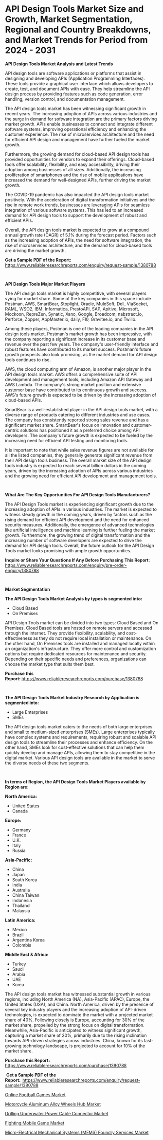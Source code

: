<p><h1>API Design Tools Market Size and Growth, Market Segmentation, Regional and Country Breakdowns, and Market Trends for Period from 2024 -  2031</h1></p><p><strong>API Design Tools Market Analysis and Latest Trends</strong></p>
<p><p>API design tools are software applications or platforms that assist in designing and developing APIs (Application Programming Interfaces). These tools provide a graphical user interface which allows developers to create, test, and document APIs with ease. They help streamline the API design process by providing features such as code generation, error handling, version control, and documentation management.</p><p>The API design tools market has been witnessing significant growth in recent years. The increasing adoption of APIs across various industries and the surge in demand for software integration are the primary factors driving market growth. APIs enable businesses to connect and integrate different software systems, improving operational efficiency and enhancing the customer experience. The rise of microservices architecture and the need for efficient API design and management have further fueled the market growth.</p><p>Furthermore, the growing demand for cloud-based API design tools has provided opportunities for vendors to expand their offerings. Cloud-based tools offer scalability, flexibility, and easy accessibility, driving their adoption among businesses of all sizes. Additionally, the increasing proliferation of smartphones and the rise of mobile applications have increased the demand for well-designed APIs, further driving the market growth.</p><p>The COVID-19 pandemic has also impacted the API design tools market positively. With the acceleration of digital transformation initiatives and the rise in remote work trends, businesses are leveraging APIs for seamless integration of various software systems. This has led to an increased demand for API design tools to support the development of robust and efficient APIs.</p><p>Overall, the API design tools market is expected to grow at a compound annual growth rate (CAGR) of 5.1% during the forecast period. Factors such as the increasing adoption of APIs, the need for software integration, the rise of microservices architecture, and the demand for cloud-based tools are driving the market growth.</p></p>
<p><strong>Get a Sample PDF of the Report:&nbsp;</strong> <a href="https://www.reliableresearchreports.com/enquiry/request-sample/1380788">https://www.reliableresearchreports.com/enquiry/request-sample/1380788</a></p>
<p>&nbsp;</p>
<p><strong>API Design Tools Major Market Players</strong></p>
<p><p>The API design tools market is highly competitive, with several players vying for market share. Some of the key companies in this space include Postman, AWS, SmartBear, Stoplight, Oracle, MuleSoft, Dell, ViaSocket, RAML, WSO2, IBM, Informatica, PrestoAPI, SAP, Apitive, Microsoft, Mockoon, RepreZen, Synatic, Xano, Google, Broadcom, nabstract.io, Perforce, Zopper, AppMaster.io, daily, Fl0, Gravitee.io, and Twilio.</p><p>Among these players, Postman is one of the leading companies in the API design tools market. Postman's market growth has been impressive, with the company reporting a significant increase in its customer base and revenue over the past few years. The company's user-friendly interface and robust features have contributed to its market success. Postman's future growth prospects also look promising, as the market demand for API design tools continues to rise.</p><p>AWS, the cloud computing arm of Amazon, is another major player in the API design tools market. AWS offers a comprehensive suite of API development and management tools, including Amazon API Gateway and AWS Lambda. The company's strong market position and extensive customer base have contributed to its continuous growth and success. AWS's future growth is expected to be driven by the increasing adoption of cloud-based APIs.</p><p>SmartBear is a well-established player in the API design tools market, with a diverse range of products catering to different industries and use cases. The company has consistently reported strong sales revenue and has a significant market share. SmartBear's focus on innovation and customer-centric solutions has positioned it as a preferred choice among API developers. The company's future growth is expected to be fueled by the increasing need for efficient API testing and monitoring tools.</p><p>It is important to note that while sales revenue figures are not available for all the listed companies, they generally generate significant revenue from their API design tools business. The overall market size of the API design tools industry is expected to reach several billion dollars in the coming years, driven by the increasing adoption of APIs across various industries and the growing need for efficient API development and management tools.</p></p>
<p>&nbsp;</p>
<p><strong>What Are The Key Opportunities For API Design Tools Manufacturers?</strong></p>
<p><p>The API Design Tools market is experiencing significant growth due to the increasing adoption of APIs in various industries. The market is expected to witness steady growth in the coming years, driven by factors such as the rising demand for efficient API development and the need for enhanced security measures. Additionally, the emergence of advanced technologies like artificial intelligence and machine learning is further fueling the market growth. Furthermore, the growing trend of digital transformation and the increasing number of software developers are expected to drive the demand for API design tools. Overall, the future outlook for the API Design Tools market looks promising with ample growth opportunities.</p></p>
<p><strong>Inquire or Share Your Questions If Any Before Purchasing This Report:</strong> <a href="https://www.reliableresearchreports.com/enquiry/pre-order-enquiry/1380788">https://www.reliableresearchreports.com/enquiry/pre-order-enquiry/1380788</a></p>
<p>&nbsp;</p>
<p><strong>Market Segmentation</strong></p>
<p><strong>The API Design Tools Market Analysis by types is segmented into:</strong></p>
<p><ul><li>Cloud Based</li><li>On Premises</li></ul></p>
<p><p>API Design Tools market can be divided into two types: Cloud Based and On Premises. Cloud Based tools are hosted on remote servers and accessed through the internet. They provide flexibility, scalability, and cost-effectiveness as they do not require local installation or maintenance. On the other hand, On Premises tools are installed and managed locally within an organization's infrastructure. They offer more control and customization options but require dedicated resources for maintenance and security. Depending on their specific needs and preferences, organizations can choose the market type that suits them best.</p></p>
<p><strong>Purchase this Report:&nbsp;</strong><a href="https://www.reliableresearchreports.com/purchase/1380788">https://www.reliableresearchreports.com/purchase/1380788</a></p>
<p>&nbsp;</p>
<p><strong>The API Design Tools Market Industry Research by Application is segmented into:</strong></p>
<p><ul><li>Large Enterprises</li><li>SMEs</li></ul></p>
<p><p>The API design tools market caters to the needs of both large enterprises and small to medium-sized enterprises (SMEs). Large enterprises typically have complex systems and requirements, requiring robust and scalable API design tools to streamline their processes and enhance efficiency. On the other hand, SMEs look for cost-effective solutions that can help them quickly develop and manage APIs, allowing them to stay competitive in the digital market. Various API design tools are available in the market to serve the diverse needs of these two segments.</p></p>
<p>&nbsp;</p>
<p><strong>In terms of Region, the API Design Tools Market Players available by Region are:</strong></p>
<p>
    <p> <strong> North America: </strong>
        <ul>
            <li>United States</li>
            <li>Canada</li>
        </ul>
        </p> 
    <p> <strong> Europe: </strong>
        <ul>
            <li>Germany</li>
            <li>France</li>
            <li>U.K.</li>
            <li>Italy</li>
            <li>Russia</li>
        </ul>
        </p> 
    <p> <strong> Asia-Pacific: </strong>
        <ul>
            <li>China</li>
            <li>Japan</li>
            <li>South Korea</li>
            <li>India</li>
            <li>Australia</li>
            <li>China Taiwan</li>
            <li>Indonesia</li>
            <li>Thailand</li>
            <li>Malaysia</li>
        </ul>
        </p> 
    <p> <strong> Latin America: </strong>
        <ul>
            <li>Mexico</li>
            <li>Brazil</li>
            <li>Argentina Korea</li>
            <li>Colombia</li>
        </ul>
        </p> 
    <p> <strong> Middle East & Africa: </strong>
        <ul>
            <li>Turkey</li>
            <li>Saudi</li>
            <li>Arabia</li>
            <li>UAE</li>
            <li>Korea</li>
        </ul>
    </p>
    </p>
<p><p>The API design tools market has witnessed substantial growth in various regions, including North America (NA), Asia-Pacific (APAC), Europe, the United States (USA), and China. North America, driven by the presence of several key industry players and the increasing adoption of API-driven technologies, is expected to dominate the market with a projected market share of 40%. Following closely is Europe, accounting for 30% of the market share, propelled by the strong focus on digital transformation. Meanwhile, Asia-Pacific is anticipated to witness significant growth, capturing a market share of 20%, primarily due to the rising inclination towards API-driven strategies across industries. China, known for its fast-growing technology landscape, is projected to account for 10% of the market share.</p></p>
<p><strong>Purchase this Report: </strong><a href="https://www.reliableresearchreports.com/purchase/1380788">https://www.reliableresearchreports.com/purchase/1380788</a></p>
<p>&nbsp;<strong>Get a Sample PDF of the Report:&nbsp;&nbsp;</strong><a href="https://www.reliableresearchreports.com/enquiry/request-sample/1380788">https://www.reliableresearchreports.com/enquiry/request-sample/1380788</a></p>
<p><strong></strong></p>
<p><p><a href="https://medium.com/@linneahilll6456/online-football-games-market-trends-forecast-and-competitive-analysis-to-2031-d9f3dee8a622">Online Football Games Market</a></p><p><a href="https://medium.com/@linneahilll6456/motorcycle-aluminum-alloy-wheels-hub-market-the-key-to-successful-business-strategy-forecast-till-4f4509d8d8da">Motorcycle Aluminum Alloy Wheels Hub Market</a></p><p><a href="https://medium.com/@linneahilll6456/drilling-underwater-power-cable-connector-nbsp-market-focuses-on-market-share-size-and-projected-501085f01bb3">Drilling Underwater Power Cable Connector Market</a></p><p><a href="https://medium.com/@linneahilll6456/fighting-mobile-game-market-size-market-outlook-and-market-forecast-2024-to-2031-2b3288d4296d">Fighting Mobile Game Market</a></p><p><a href="https://medium.com/@linneahilll6456/decoding-micro-electrical-mechanical-systems-mems-foundry-services-market-metrics-market-share-53075f467f85">Micro-Electrical Mechanical Systems (MEMS) Foundry Services Market</a></p></p>